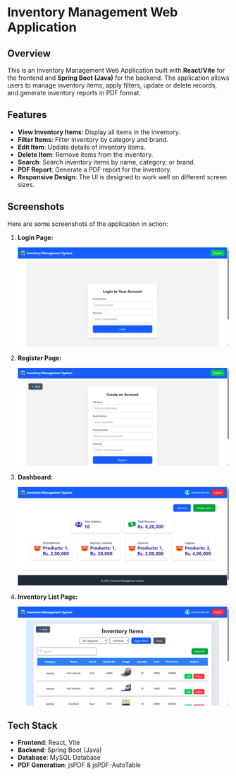 # Inventory Management Web Application

## Overview
This is an Inventory Management Web Application built with **React/Vite** for the frontend and **Spring Boot (Java)** for the backend. The application allows users to manage inventory items, apply filters, update or delete records, and generate inventory reports in PDF format.

## Features
- **View Inventory Items**: Display all items in the inventory.
- **Filter Items**: Filter inventory by category and brand.
- **Edit Item**: Update details of inventory items.
- **Delete Item**: Remove items from the inventory.
- **Search**: Search inventory items by name, category, or brand.
- **PDF Report**: Generate a PDF report for the inventory.
- **Responsive Design**: The UI is designed to work well on different screen sizes.

## Screenshots

Here are some screenshots of the application in action:

1. **Login Page:**

   ![Inventory List](images/IM_Login.png)

2. **Register Page:**

   ![Edit Item](images/IM_register.png)

3. **Dashboard:**

   ![Filter and Search](images/IM_Dashboard.png)

4. **Inventory List Page:**

   ![Inventory List](images/IM_Items.png)

## Tech Stack
- **Frontend**: React, Vite
- **Backend**: Spring Boot (Java)
- **Database**: MySQL Database
- **PDF Generation**: jsPDF & jsPDF-AutoTable


